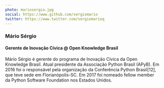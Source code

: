 ```yaml
---
photo: mariosergio.jpg
social: https://www.github.com/sergiomario
twitter: https://www.twitter.com/sergiomarioq
---
```


### Mário Sérgio
#### Gerente de Inovação Cívica @ Open Knowledge Brasil

Mário Sérgio é gerente do programa de Inovação Cívica da Open Knowledge Brasil. Atual presidente da Associação Python Brasil (APyB). Em 2016 foi o responsável pela organização da Conferência Python Brasil[12], que teve sede em Florianópolis-SC. Em 2017 foi nomeado fellow member da Python Software Foundation nos Estados Unidos.
